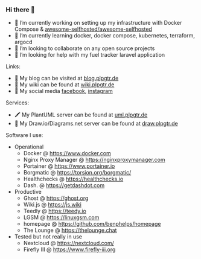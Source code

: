 ### Hi there 👋

- 🔭 I’m currently working on setting up my infrastructure with Docker Compose & [awesome-selfhosted/awesome-selfhosted](https://github.com/awesome-selfhosted/awesome-selfhosted)
- 🌱 I’m currently learning docker, docker compose, kubernetes, terraform, argocd
- 👯 I’m looking to collaborate on any open source projects
- 🤔 I’m looking for help with my fuel tracker laravel application

Links:

- 📓 My blog can be visited at [blog.plpgtr.de](https://blog.plpgtr.de)
- 📒 My wiki can be found at [wiki.plpgtr.de](https://wiki.plpgtr.de)
- 👥 My social media [facebook](https://www.facebook.com/plp.gtr/), [instagram](https://www.instagram.com/plp.gtr/)

Services:

- 🖍️ My PlantUML server can be found at [uml.plpgtr.de](https://uml.plpgtr.de)
- 🎨 My Draw.io/Diagrams.net server can be found at [draw.plpgtr.de](https://draw.plpgtr.de)

Software I use:

- Operational
  - Docker @ https://www.docker.com
  - Nginx Proxy Manager @ https://nginxproxymanager.com
  - Portainer @ https://www.portainer.io
  - Borgmatic @ https://torsion.org/borgmatic/
  - Healthchecks @ https://healthchecks.io
  - Dash. @ https://getdashdot.com
- Productive
  - Ghost @ https://ghost.org
  - Wiki.js @ https://js.wiki
  - Teedly @ https://teedy.io
  - LGSM @ https://linuxgsm.com
  - homepage @ https://github.com/benphelps/homepage
  - The Lounge @ https://thelounge.chat
- Tested but not really in use
  - Nextcloud @ https://nextcloud.com/
  - Firefly III @ https://www.firefly-iii.org

<!--
**PLP-GTR/plp-GTR** is a ✨ _special_ ✨ repository because its `README.md` (this file) appears on your GitHub profile.

Here are some ideas to get you started:

- 🔭 I’m currently working on ...
- 🌱 I’m currently learning ...
- 👯 I’m looking to collaborate on ...
- 🤔 I’m looking for help with ...
- 💬 Ask me about ...
- 📫 How to reach me: ...
- 😄 Pronouns: ...
- ⚡ Fun fact: ...
-->
